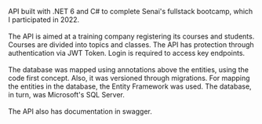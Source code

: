 API built with .NET 6 and C# to complete Senai's fullstack bootcamp, which I participated in 2022.
<br/>
<br/>
The API is aimed at a training company registering its courses and students.
Courses are divided into topics and classes.
The API has protection through authentication via JWT Token. Login is required to access key endpoints.
<br/>
<br/>
The database was mapped using annotations above the entities, using the code first concept. Also, it was versioned through migrations.
For mapping the entities in the database, the Entity Framework was used. The database, in turn, was Microsoft's SQL Server.
<br/>
<br/>
The API also has documentation in swagger.
